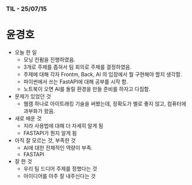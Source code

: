 ### TIL - 25/07/15

# 윤경호

* 오늘 한 일
  * 모닝 컨펌을 진행하였음.
  * 3개로 주제를 좁혀서 팀 회의로 주제를 결정하였음.
  * 주제에 대해 각자 Frontm, Back, AI 의 입장에서 뭘 구현해야 할지 생각함.
  * 파이썬에서 쓰는 FastAPI에 대해 공부를 시작 함.
  * 노트북이 오면 AI를 돌릴 환경을 만들 준비를 하자고 다짐함.
* 문제가 있었던 것
  * 웹캠 하나로 아이트래킹 기술을 써봤는데, 정확도가 별로 좋지 않고, 컴퓨터에 과부화가 왔음.
* 새로 배운 것
  * 지라 사용법에 대해 더 자세히 알게 됨
  * FASTAPI가 뭔지 알게 됨
* 아직 잘 모르는 것, 부족한 것
  * AI에 대한 전체적인 역량이 부족.
  * FASTAPI
* 잘 한 것
  * 우리 팀 드디어 주제를 정했다는 것
  * 아이디어를 아주 잘 내주신다는 것